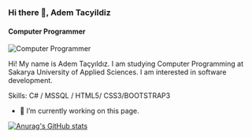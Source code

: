 ### Hi there 👋, Adem Tacyildiz
#### Computer Programmer
![Computer Programmer](https://pbs.twimg.com/profile_banners/1257376127821189122/1682528226/1500x500)

Hi! My name is Adem Taçyıldız. I am studying Computer Programming at Sakarya University of Applied Sciences. I am interested in software development.

Skills: C# / MSSQL / HTML5/ CSS3/BOOTSTRAP3

- 🔭 I’m currently working on this page. 






[![Anurag's GitHub stats](https://github-readme-stats.vercel.app/api?username=AdemTacyildiz)](https://github.com/anuraghazra/github-readme-stats)
